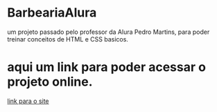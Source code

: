 # BarbeariaAlura
um projeto passado pelo professor da Alura Pedro Martins, para poder treinar conceitos de HTML e CSS basicos.

# aqui um link para poder acessar o projeto online.
[link para o site](https://barbearia-alura-miro.netlify.app)
